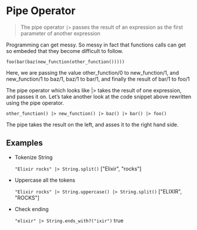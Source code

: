 # Pipe Operator

> The pipe operator `|>` passes the result of an expression as the first parameter of another expression

Programming can get messy. So messy in fact that functions calls can get so embeded that they become difficult to follow.

`foo(bar(baz(new_function(other_function()))))`

Here, we are passing the value other_function/0 to new_function/1, and new_function/1 to baz/1, baz/1 to bar/1, and finally the result of bar/1 to foo/1

The pipe operator which looks like |> takes the result of one expression, and passes it on. Let’s take another look at the code snippet above rewritten using the pipe operator.

`other_function() |> new_function() |> baz() |> bar() |> foo()`

The pipe takes the result on the left, and asses it to the right hand side.

## Examples

- Tokenize String

  `"Elixir rocks" |> String.split()`
  ["Elixir", "rocks"]

- Uppercase all the tokens

  `"Elixir rocks" |> String.uppercase() |> String.split()`
  ["ELIXIR", "ROCKS"]

- Check ending

  `"elixir" |> String.ends_with?("ixir")`
  true
